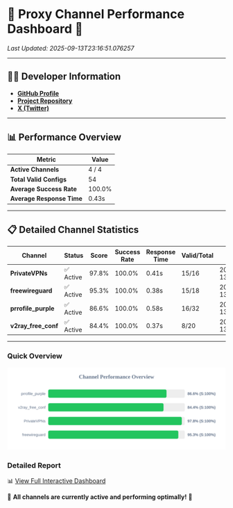 # 🌟 Proxy Channel Performance Dashboard 🌟

_Last Updated: 2025-09-13T23:16:51.076257_

---

## 👩‍💻 Developer Information

- **[GitHub Profile](https://github.com/4n0nymou3)**  
- **[Project Repository](https://github.com/4n0nymou3/multi-proxy-config-fetcher)**  
- **[X (Twitter)](https://x.com/4n0nymou3)**  

---

## 📊 Performance Overview

| Metric                | Value       |
|-----------------------|-------------|
| **Active Channels**   | 4 / 4       |
| **Total Valid Configs** | 54          |
| **Average Success Rate** | 100.0%      |
| **Average Response Time** | 0.43s       |

---

## 📋 Detailed Channel Statistics

| Channel          | Status     | Score  | Success Rate | Response Time | Valid/Total | Last Success               |
|------------------|------------|--------|--------------|---------------|-------------|----------------------------|
| **PrivateVPNs**  | ✅ Active  | 97.8%  | 100.0% | 0.41s         | 15/16       | 2025-09-13T23:16:50.665852 |
| **freewireguard**  | ✅ Active  | 95.3%  | 100.0% | 0.38s         | 15/18       | 2025-09-13T23:16:51.074858 |
| **prrofile_purple**  | ✅ Active  | 86.6%  | 100.0% | 0.58s         | 16/32       | 2025-09-13T23:16:49.764500 |
| **v2ray_free_conf**  | ✅ Active  | 84.4%  | 100.0% | 0.37s         | 8/20       | 2025-09-13T23:16:50.211651 |

---

### Quick Overview
<div align="center">
  <a href="https://raw.githubusercontent.com/nullluser/NullRepo/refs/heads/main/assets/channel_stats_chart.svg">
    <img src="https://raw.githubusercontent.com/nullluser/NullRepo/refs/heads/main/assets/channel_stats_chart.svg" alt="Source Performance Statistics" width="800">
  </a>
</div>

### Detailed Report
📊 [View Full Interactive Dashboard](https://htmlpreview.github.io/?https://github.com/nullluser/NullRepo/blob/main/assets/performance_report.html)

🎉 **All channels are currently active and performing optimally!** 🎉
